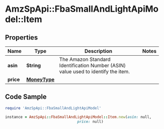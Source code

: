 # AmzSpApi::FbaSmallAndLightApiModel::Item

## Properties

Name | Type | Description | Notes
------------ | ------------- | ------------- | -------------
**asin** | **String** | The Amazon Standard Identification Number (ASIN) value used to identify the item. | 
**price** | [**MoneyType**](MoneyType.md) |  | 

## Code Sample

```ruby
require 'AmzSpApi::FbaSmallAndLightApiModel'

instance = AmzSpApi::FbaSmallAndLightApiModel::Item.new(asin: null,
                                 price: null)
```


